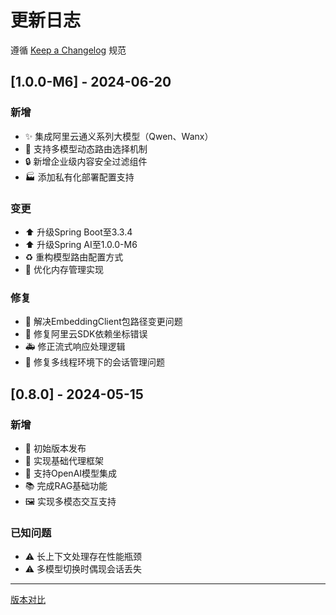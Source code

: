 # 更新日志

遵循 [Keep a Changelog](https://keepachangelog.com/zh-CN/1.0.0/) 规范

## [1.0.0-M6] - 2024-06-20
### 新增
- ✨ 集成阿里云通义系列大模型（Qwen、Wanx）
- 🚀 支持多模型动态路由选择机制
- 🔒 新增企业级内容安全过滤组件
- 🏭 添加私有化部署配置支持

### 变更
- ⬆️ 升级Spring Boot至3.3.4
- ⬆️ 升级Spring AI至1.0.0-M6
- ♻️ 重构模型路由配置方式
- 🧠 优化内存管理实现

### 修复
- 🐛 解决EmbeddingClient包路径变更问题
- 🔧 修复阿里云SDK依赖坐标错误
- 🚑 修正流式响应处理逻辑
- 🧵 修复多线程环境下的会话管理问题

## [0.8.0] - 2024-05-15
### 新增
- 🎉 初始版本发布
- 🤖 实现基础代理框架
- 💬 支持OpenAI模型集成
- 📚 完成RAG基础功能
- 🖼️ 实现多模态交互支持

### 已知问题
- ⚠️ 长上下文处理存在性能瓶颈
- ⚠️ 多模型切换时偶现会话丢失

---

[版本对比](https://github.com/yuruizhi/chy-agents/compare/v0.8.0...v1.0.0-M6) 